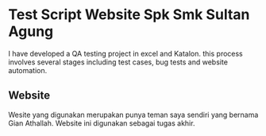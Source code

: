 # Test Script Website Spk Smk Sultan Agung
I have developed a QA testing project in excel and Katalon. this process involves several stages including test cases, bug tests and website automation.

## Website
Wesite yang digunakan merupakan punya teman saya sendiri yang bernama Gian Athallah.
Website ini digunakan sebagai tugas akhir.
